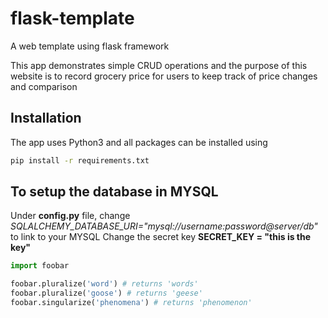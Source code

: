 # flask-template
A web template using flask framework

This app demonstrates simple CRUD operations and the purpose of this website is to record grocery price for users to keep track of price changes and comparison



## Installation

The app uses Python3 and all packages can be installed using

```bash
pip install -r requirements.txt
```

## To setup the database in MYSQL

Under **config.py** file, change *SQLALCHEMY_DATABASE_URI="mysql://username:password@server/db"* to link to your MYSQL
Change the secret key **SECRET_KEY = "this is the key"**


```python
import foobar

foobar.pluralize('word') # returns 'words'
foobar.pluralize('goose') # returns 'geese'
foobar.singularize('phenomena') # returns 'phenomenon'
```
